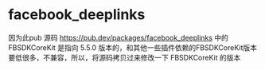 # facebook_deeplinks

因为此pub 源码 https://pub.dev/packages/facebook_deeplinks 中的 FBSDKCoreKit 是指向 5.5.0 版本的，和其他一些插件依赖的FBSDKCoreKit版本要低很多，不兼容，所以，将源码拷贝过来修改一下 FBSDKCoreKit 的版本